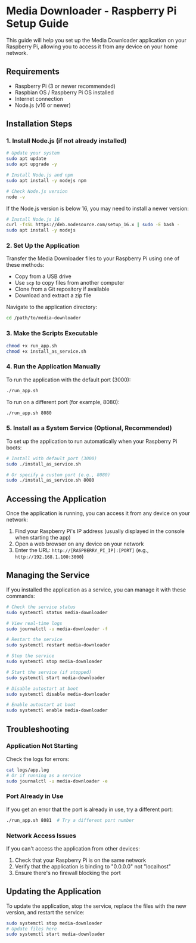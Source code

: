 # Media Downloader - Raspberry Pi Setup Guide

This guide will help you set up the Media Downloader application on your Raspberry Pi, allowing you to access it from any device on your home network.

## Requirements

- Raspberry Pi (3 or newer recommended)
- Raspbian OS / Raspberry Pi OS installed
- Internet connection
- Node.js (v16 or newer)

## Installation Steps

### 1. Install Node.js (if not already installed)

```bash
# Update your system
sudo apt update
sudo apt upgrade -y

# Install Node.js and npm
sudo apt install -y nodejs npm

# Check Node.js version
node -v
```

If the Node.js version is below 16, you may need to install a newer version:

```bash
# Install Node.js 16
curl -fsSL https://deb.nodesource.com/setup_16.x | sudo -E bash -
sudo apt install -y nodejs
```

### 2. Set Up the Application

Transfer the Media Downloader files to your Raspberry Pi using one of these methods:
- Copy from a USB drive
- Use `scp` to copy files from another computer
- Clone from a Git repository if available
- Download and extract a zip file

Navigate to the application directory:

```bash
cd /path/to/media-downloader
```

### 3. Make the Scripts Executable

```bash
chmod +x run_app.sh
chmod +x install_as_service.sh
```

### 4. Run the Application Manually

To run the application with the default port (3000):

```bash
./run_app.sh
```

To run on a different port (for example, 8080):

```bash
./run_app.sh 8080
```

### 5. Install as a System Service (Optional, Recommended)

To set up the application to run automatically when your Raspberry Pi boots:

```bash
# Install with default port (3000)
sudo ./install_as_service.sh

# Or specify a custom port (e.g., 8080)
sudo ./install_as_service.sh 8080
```

## Accessing the Application

Once the application is running, you can access it from any device on your network:

1. Find your Raspberry Pi's IP address (usually displayed in the console when starting the app)
2. Open a web browser on any device on your network
3. Enter the URL: `http://[RASPBERRY_PI_IP]:[PORT]`
   (e.g., `http://192.168.1.100:3000`)

## Managing the Service

If you installed the application as a service, you can manage it with these commands:

```bash
# Check the service status
sudo systemctl status media-downloader

# View real-time logs
sudo journalctl -u media-downloader -f

# Restart the service
sudo systemctl restart media-downloader

# Stop the service
sudo systemctl stop media-downloader

# Start the service (if stopped)
sudo systemctl start media-downloader

# Disable autostart at boot
sudo systemctl disable media-downloader

# Enable autostart at boot
sudo systemctl enable media-downloader
```

## Troubleshooting

### Application Not Starting
Check the logs for errors:
```bash
cat logs/app.log
# Or if running as a service
sudo journalctl -u media-downloader -e
```

### Port Already in Use
If you get an error that the port is already in use, try a different port:
```bash
./run_app.sh 8081  # Try a different port number
```

### Network Access Issues
If you can't access the application from other devices:
1. Check that your Raspberry Pi is on the same network
2. Verify that the application is binding to "0.0.0.0" not "localhost"
3. Ensure there's no firewall blocking the port

## Updating the Application

To update the application, stop the service, replace the files with the new version, and restart the service:

```bash
sudo systemctl stop media-downloader
# Update files here
sudo systemctl start media-downloader
```